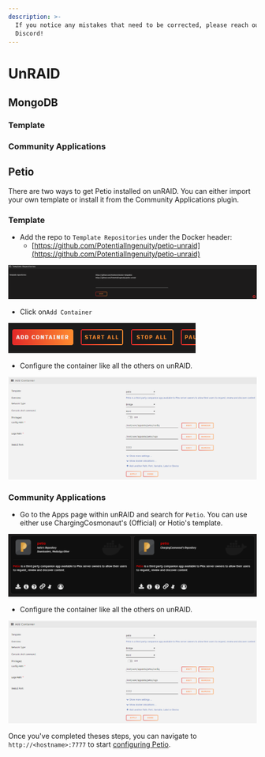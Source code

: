 ```yaml
---
description: >-
  If you notice any mistakes that need to be corrected, please reach out on
  Discord!
---
```


# UnRAID

## MongoDB

### Template

### Community Applications

## Petio

There are two ways to get Petio installed on unRAID. You can either import your own template or install it from the Community Applications plugin.

### Template

* Add the repo to `Template Repositories` under the Docker header:
  * [https://github.com/PotentialIngenuity/petio-unraid](https://github.com/PotentialIngenuity/petio-unraid)

![](../.gitbook/assets/unraid_template_repo.png)

* Click on`Add Container`

![](../.gitbook/assets/unraid_add_container.png)

* Configure the container like all the others on unRAID.

![](../.gitbook/assets/unraid_container_settings.png)

### Community Applications

* Go to the Apps page within unRAID and search for `Petio`. You can use either use ChargingCosmonaut's \(Official\) or Hotio's template.

![](../.gitbook/assets/unraid_template_ca.png)

* Configure the container like all the others on unRAID.

![](../.gitbook/assets/unraid_container_settings.png)

Once you've completed theses steps, you can navigate to `http://<hostname>:7777` to start [configuring Petio](../configuration/first-time-setup.md).

